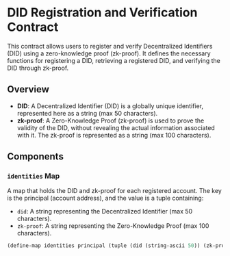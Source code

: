 # DID Registration and Verification Contract

This contract allows users to register and verify Decentralized Identifiers (DID) using a zero-knowledge proof (zk-proof). It defines the necessary functions for registering a DID, retrieving a registered DID, and verifying the DID through zk-proof.

## Overview

- **DID**: A Decentralized Identifier (DID) is a globally unique identifier, represented here as a string (max 50 characters).
- **zk-proof**: A Zero-Knowledge Proof (zk-proof) is used to prove the validity of the DID, without revealing the actual information associated with it. The zk-proof is represented as a string (max 100 characters).

## Components

### `identities` Map
A map that holds the DID and zk-proof for each registered account. The key is the principal (account address), and the value is a tuple containing:
- `did`: A string representing the Decentralized Identifier (max 50 characters).
- `zk-proof`: A string representing the Zero-Knowledge Proof (max 100 characters).

```lisp
(define-map identities principal (tuple (did (string-ascii 50)) (zk-proof (string-ascii 100))))

